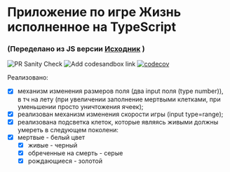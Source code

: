 # Приложение по игре Жизнь исполненное на TypeScript

### (Переделано из JS версии [Исходник](https://github.com/vvscode/ts--env-setup-example) )

![PR Sanity Check](https://github.com/RomanMenderov/ts-game-life/workflows/PR%20Sanity%20Check/badge.svg)
![Add codesandbox link](https://github.com/RomanMenderov/ts-game-life/workflows/Add%20codesandbox%20link/badge.svg)
[![codecov](https://codecov.io/gh/RomanMenderov/ts-game-life/branch/tsGameOfLife/graph/badge.svg?token=TWVNITZ00C)](https://codecov.io/gh/RomanMenderov/ts-game-life)

Реализовано:

- [x] механизм изменения размеров поля (два input поля (type number)), в тч на лету (при увеличении заполнение мертвыми клетками, при уменьшении просто уничтожения ячеек);
- [x] реализован механизм изменения скорости игры (input type=range);
- [x] реализована подсветка клеток, которые являясь живыми должны умереть в следующем поколени:
- [x] мертвые - белый цвет
  - [x] живые - черный
  - [x] обреченные на смерть - серые
  - [x] рождающиеся - золотой
